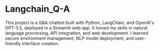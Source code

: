 # Langchain_Q-A
This project is a Q&amp;A chatbot built with Python, LangChain, and OpenAI's GPT-3.5, deployed in a Streamlit web app. It honed my skills in natural language processing, API integration, and web development. I learned secure environment management, NLP model deployment, and user-friendly interface creation. 
